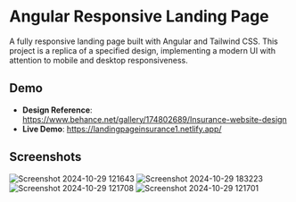 # Angular Responsive Landing Page

A fully responsive landing page built with Angular and Tailwind CSS. This project is a replica of a specified design, implementing a modern UI with attention to mobile and desktop responsiveness.

## Demo

- **Design Reference**: https://www.behance.net/gallery/174802689/Insurance-website-design
- **Live Demo**: https://landingpageinsurance1.netlify.app/
  
## Screenshots
![Screenshot 2024-10-29 121643](https://github.com/user-attachments/assets/6d994d39-b904-4426-bf74-731a734929dc)
![Screenshot 2024-10-29 183223](https://github.com/user-attachments/assets/687580ce-a7d7-4e05-8d98-02078265a87a)
![Screenshot 2024-10-29 121708](https://github.com/user-attachments/assets/69bbba9e-06a6-4277-8ed9-32e5742ff055)
![Screenshot 2024-10-29 121701](https://github.com/user-attachments/assets/ddd8714e-2a38-4995-a5d2-319b2e885c28)


